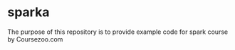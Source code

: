 # sparka
The purpose of this repository is to provide example code for spark course by Coursezoo.com
